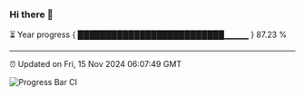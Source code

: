### Hi there 👋

⏳ Year progress { ██████████████████████████▁▁▁▁ } 87.23 %

---

⏰ Updated on Fri, 15 Nov 2024 06:07:49 GMT

![Progress Bar CI](https://github.com/liununu/liununu/workflows/Progress%20Bar%20CI/badge.svg)
